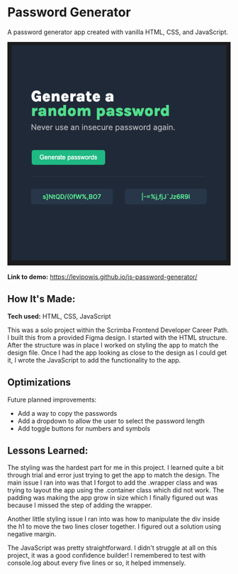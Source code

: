 # Password Generator

A password generator app created with vanilla HTML, CSS, and JavaScript.

![Screenshot of password generator app](app_screenshot.png)

**Link to demo:** https://levipowis.github.io/js-password-generator/

## How It's Made:

**Tech used:** HTML, CSS, JavaScript

This was a solo project within the Scrimba Frontend Developer Career Path. I built this from a provided Figma design. I started with the HTML structure. After the structure was in place I worked on styling the app to match the design file. Once I had the app looking as close to the design as I could get it, I wrote the JavaScript to add the functionality to the app.

## Optimizations

Future planned improvements:

- Add a way to copy the passwords
- Add a dropdown to allow the user to select the password length
- Add toggle buttons for numbers and symbols

## Lessons Learned:

The styling was the hardest part for me in this project. I learned quite a bit through trial and error just trying to get the app to match the design. The main issue I ran into was that I forgot to add the .wrapper class and was trying to layout the app using the .container class which did not work. The padding was making the app grow in size which I finally figured out was because I missed the step of adding the wrapper.

Another little styling issue I ran into was how to manipulate the div inside the h1 to move the two lines closer together. I figured out a solution using negative margin.

The JavaScript was pretty straightforward. I didn't struggle at all on this project, it was a good confidence builder! I remembered to test with console.log about every five lines or so, it helped immensely.
